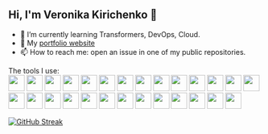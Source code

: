 ## Hi, I'm Veronika Kirichenko 👋

- 🌱 I’m currently learning Transformers, DevOps, Cloud.
- 🎒 My [portfolio website](https://portfolio-kkvero.netlify.app)
- 📫 How to reach me: open an issue in one of my public repositories.

The tools I use:  
<img height="32" width="32" src="https://cdn.jsdelivr.net/npm/simple-icons@v14/icons/python.svg" />
<img height="32" width="32" src="https://cdn.jsdelivr.net/npm/simple-icons@v14/icons/javascript.svg" />
<img height="32" width="32" src="https://cdn.jsdelivr.net/npm/simple-icons@v14/icons/cplusplus.svg" />
<img height="32" width="32" src="https://cdn.jsdelivr.net/npm/simple-icons@v14/icons/csswizardry.svg" />
<img height="32" width="32" src="https://cdn.jsdelivr.net/npm/simple-icons@v14/icons/sass.svg" />
<img height="32" width="32" src="https://cdn.jsdelivr.net/npm/simple-icons@v14/icons/django.svg" />
<img height="32" width="32" src="https://cdn.jsdelivr.net/npm/simple-icons@v14/icons/htmx.svg" />
<img height="32" width="32" src="https://cdn.jsdelivr.net/npm/simple-icons@v14/icons/hugo.svg" />
<img height="32" width="32" src="https://cdn.jsdelivr.net/npm/simple-icons@v14/icons/sphinx.svg" />
<img height="32" width="32" src="https://cdn.jsdelivr.net/npm/simple-icons@v14/icons/plotly.svg" />
<img height="32" width="32" src="https://cdn.jsdelivr.net/npm/simple-icons@v14/icons/pytest.svg" />
<img height="32" width="32" src="https://cdn.jsdelivr.net/npm/simple-icons@v14/icons/sqlite.svg" />
<img height="32" width="32" src="https://cdn.jsdelivr.net/npm/simple-icons@v14/icons/mysql.svg" />
<img height="32" width="32" src="https://cdn.jsdelivr.net/npm/simple-icons@v14/icons/postgresql.svg" />
<img height="32" width="32" src="https://cdn.jsdelivr.net/npm/simple-icons@v14/icons/github.svg" />
<img height="32" width="32" src="https://cdn.jsdelivr.net/npm/simple-icons@v14/icons/githubpages.svg" />
<img height="32" width="32" src="https://cdn.jsdelivr.net/npm/simple-icons@v14/icons/git.svg" />
<img height="32" width="32" src="https://cdn.jsdelivr.net/npm/simple-icons@v14/icons/bootstrap.svg" />
<img height="32" width="32" src="https://cdn.jsdelivr.net/npm/simple-icons@v14/icons/gnometerminal.svg" />
<img height="32" width="32" src="https://cdn.jsdelivr.net/npm/simple-icons@v14/icons/gnubash.svg" />
<img height="32" width="32" src="https://cdn.jsdelivr.net/npm/simple-icons@v14/icons/vim.svg" />
<img height="32" width="32" src="https://cdn.jsdelivr.net/npm/simple-icons@v14/icons/linux.svg" />
<img height="32" width="32" src="https://cdn.jsdelivr.net/npm/simple-icons@v14/icons/leetcode.svg" />
<img height="32" width="32" src="https://cdn.jsdelivr.net/npm/simple-icons@v14/icons/netlify.svg" />
<img height="32" width="32" src="https://cdn.jsdelivr.net/npm/simple-icons@v14/icons/inkscape.svg" />
<img height="32" width="32" src="https://cdn.jsdelivr.net/npm/simple-icons@v14/icons/coreldraw.svg" />
<img height="32" width="32" src="https://cdn.jsdelivr.net/npm/simple-icons@v14/icons/readthedocs.svg" />

[![GitHub Streak](https://streak-stats.demolab.com/?user=kkvero)](https://git.io/streak-stats)

<!--
**kkvero/kkvero** is a ✨ _special_ ✨ repository because its `README.md` (this file) appears on your GitHub profile.

Here are some ideas to get you started:

- 🔭 I’m currently working on ...
- 🌱 I’m currently learning ...
- 👯 I’m looking to collaborate on ...
- 🤔 I’m looking for help with ...
- 💬 Ask me about ...
- 📫 How to reach me: ...
- 😄 Pronouns: ...
- ⚡ Fun fact: ...
-->
